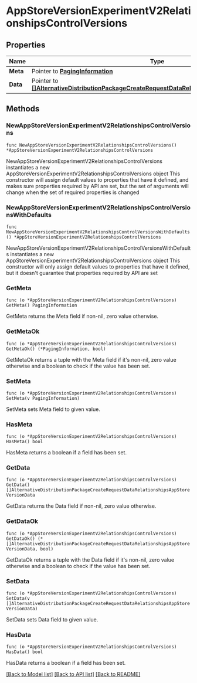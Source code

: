 # AppStoreVersionExperimentV2RelationshipsControlVersions

## Properties

Name | Type | Description | Notes
------------ | ------------- | ------------- | -------------
**Meta** | Pointer to [**PagingInformation**](PagingInformation.md) |  | [optional] 
**Data** | Pointer to [**[]AlternativeDistributionPackageCreateRequestDataRelationshipsAppStoreVersionData**](AlternativeDistributionPackageCreateRequestDataRelationshipsAppStoreVersionData.md) |  | [optional] 

## Methods

### NewAppStoreVersionExperimentV2RelationshipsControlVersions

`func NewAppStoreVersionExperimentV2RelationshipsControlVersions() *AppStoreVersionExperimentV2RelationshipsControlVersions`

NewAppStoreVersionExperimentV2RelationshipsControlVersions instantiates a new AppStoreVersionExperimentV2RelationshipsControlVersions object
This constructor will assign default values to properties that have it defined,
and makes sure properties required by API are set, but the set of arguments
will change when the set of required properties is changed

### NewAppStoreVersionExperimentV2RelationshipsControlVersionsWithDefaults

`func NewAppStoreVersionExperimentV2RelationshipsControlVersionsWithDefaults() *AppStoreVersionExperimentV2RelationshipsControlVersions`

NewAppStoreVersionExperimentV2RelationshipsControlVersionsWithDefaults instantiates a new AppStoreVersionExperimentV2RelationshipsControlVersions object
This constructor will only assign default values to properties that have it defined,
but it doesn't guarantee that properties required by API are set

### GetMeta

`func (o *AppStoreVersionExperimentV2RelationshipsControlVersions) GetMeta() PagingInformation`

GetMeta returns the Meta field if non-nil, zero value otherwise.

### GetMetaOk

`func (o *AppStoreVersionExperimentV2RelationshipsControlVersions) GetMetaOk() (*PagingInformation, bool)`

GetMetaOk returns a tuple with the Meta field if it's non-nil, zero value otherwise
and a boolean to check if the value has been set.

### SetMeta

`func (o *AppStoreVersionExperimentV2RelationshipsControlVersions) SetMeta(v PagingInformation)`

SetMeta sets Meta field to given value.

### HasMeta

`func (o *AppStoreVersionExperimentV2RelationshipsControlVersions) HasMeta() bool`

HasMeta returns a boolean if a field has been set.

### GetData

`func (o *AppStoreVersionExperimentV2RelationshipsControlVersions) GetData() []AlternativeDistributionPackageCreateRequestDataRelationshipsAppStoreVersionData`

GetData returns the Data field if non-nil, zero value otherwise.

### GetDataOk

`func (o *AppStoreVersionExperimentV2RelationshipsControlVersions) GetDataOk() (*[]AlternativeDistributionPackageCreateRequestDataRelationshipsAppStoreVersionData, bool)`

GetDataOk returns a tuple with the Data field if it's non-nil, zero value otherwise
and a boolean to check if the value has been set.

### SetData

`func (o *AppStoreVersionExperimentV2RelationshipsControlVersions) SetData(v []AlternativeDistributionPackageCreateRequestDataRelationshipsAppStoreVersionData)`

SetData sets Data field to given value.

### HasData

`func (o *AppStoreVersionExperimentV2RelationshipsControlVersions) HasData() bool`

HasData returns a boolean if a field has been set.


[[Back to Model list]](../README.md#documentation-for-models) [[Back to API list]](../README.md#documentation-for-api-endpoints) [[Back to README]](../README.md)


